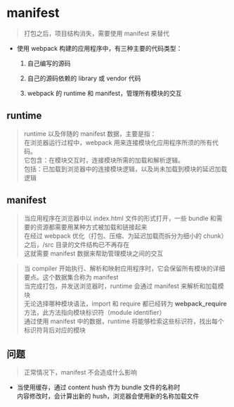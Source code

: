 # manifest

> 打包之后，项目结构消失，需要使用 manifest 来替代

* 使用 webpack 构建的应用程序中，有三种主要的代码类型：

    1. 自己编写的源码
    
    2. 自己的源码依赖的 library 或 vendor 代码
    
    3. webpack 的 runtime 和 manifest，管理所有模块的交互

## runtime

> runtime 以及伴随的 manifest 数据，主要是指：  
  在浏览器运行过程中，webpack 用来连接模块化应用程序所须的所有代码。  
  它包含：在模块交互时，连接模块所需的加载和解析逻辑。  
  包括：已加载到浏览器中的连接模块逻辑，以及尚未加载到模块的延迟加载逻辑
  
## manifest

> 当应用程序在浏览器中以 index.html 文件的形式打开，一些 bundle 和需要的资源都需要用某种方式被加载和链接起来  
  在经过 webpack 优化（打包、压缩、为延迟加载而拆分为细小的 chunk）之后，/src 目录的文件结构已不再存在  
  这就需要 manifest 数据来帮助管理模块之间的交互  
  
> 当 compiler 开始执行、解析和映射应用程序时，它会保留所有模块的详细要点。这个数据集合称为 manifest  
  当完成打包，并发送浏览器时，runtime 会通过 manifest 来解析和加载模块  
  无论选择哪种模块语法，import 和 require 都已经转为 __webpack_require__ 方法，此方法指向模块标识符（module identifier）  
  通过使用 manifest 中的数据，runtime 将能够检索这些标识符，找出每个标识符背后对应的模块

## 问题

> 正常情况下，manifest 不会造成什么影响  

* 当使用缓存，通过 content hush 作为 bundle 文件的名称时  
  内容修改时，会计算出新的 hush，浏览器会使用新的名称加载文件
